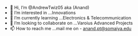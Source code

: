 - 👋 Hi, I’m @AndrewTwiz05 aka (Anand)
- 👀 I’m interested in ...Innovations
- 🌱 I’m currently learning ...Electronics & Telecommunication 
- 💞️ I’m looking to collaborate on ...Varoius Advanced Projects
- 📫 How to reach me ...mail me on - anand.pt@somaiya.edu 

<!---
AndrewTwiz05/AndrewTwiz05 is a ✨ special ✨ repository because its `README.md` (this file) appears on your GitHub profile.
You can click the Preview link to take a look at your changes.
--->
